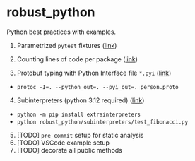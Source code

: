 # robust_python
Python best practices with examples.

1. Parametrized `pytest` fixtures ([link](robust_python/test/test_parametrized_fixture.py))

2. Counting lines of code per package ([link](robust_python/script/lines_of_code.py))

3. Protobuf typing with Python Interface file `*.pyi` ([link](robust_python/functionality/protobuf))

- `protoc -I=. --python_out=. --pyi_out=. person.proto`

4. Subinterpreters (python 3.12 required) ([link](robust_python/subinterpreters)) 
- `python -m pip install extrainterpreters`  
- `python robust_python/subinterpreters/test_fibonacci.py`

5. [TODO] `pre-commit` setup for static analysis
6. [TODO] VSCode example setup
7. [TODO] decorate all public methods
